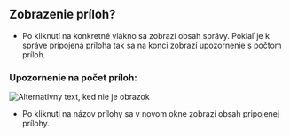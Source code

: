 ## Zobrazenie príloh?
-	Po kliknutí na konkretné vlákno sa zobrazí obsah správy. Pokiaľ je k správe pripojená príloha tak sa na konci zobrazí upozornenie s počtom príloh.
### Upozornenie na počet príloh:
![Alternativny text, ked nie je obrazok](../obrázok36.png "Nazov obrazku")
-	Po kliknuti na názov prílohy sa v novom okne zobrazí obsah pripojenej prílohy.
